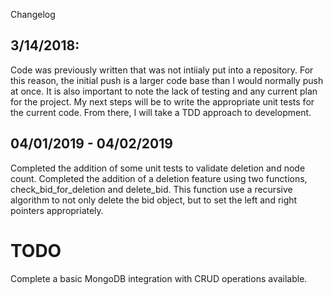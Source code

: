 Changelog

## 3/14/2018:
Code was previously written that was not intiialy put into a repository.
For this reason, the initial push is a larger code base than I would normally push at once.
It is also important to note the lack of testing and any current plan for the project.
My next steps will be to write the appropriate unit tests for the current code.
From there, I will take a TDD approach to development.

## 04/01/2019 - 04/02/2019
Completed the addition of some unit tests to validate deletion and node count. Completed the addition of a deletion feature using two functions, check_bid_for_deletion and delete_bid. This function use a recursive algorithm to not only delete the bid object, but to set the left and right pointers appropriately.

# TODO
Complete a basic MongoDB integration with CRUD operations available.
